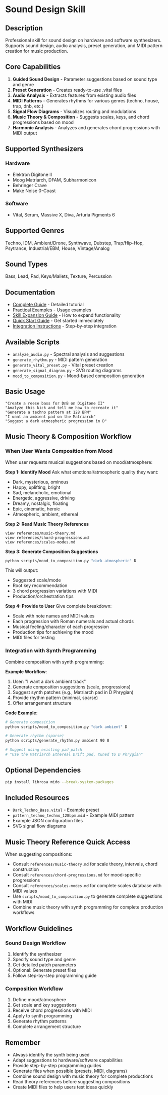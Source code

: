 # Sound Design Skill

## Description
Professional skill for sound design on hardware and software synthesizers. Supports sound design, audio analysis, preset generation, and MIDI pattern creation for music production.

## Core Capabilities

1. **Guided Sound Design** - Parameter suggestions based on sound type and genre
2. **Preset Generation** - Creates ready-to-use .vital files
3. **Audio Analysis** - Extracts features from existing audio files
4. **MIDI Patterns** - Generates rhythms for various genres (techno, house, trap, dnb, etc.)
5. **Signal Flow Diagrams** - Visualizes routing and modulations
6. **Music Theory & Composition** - Suggests scales, keys, and chord progressions based on mood
7. **Harmonic Analysis** - Analyzes and generates chord progressions with MIDI output

## Supported Synthesizers

### Hardware
- Elektron Digitone II
- Moog Matriarch, DFAM, Subharmonicon
- Behringer Crave
- Make Noise 0-Coast

### Software
- Vital, Serum, Massive X, Diva, Arturia Pigments 6

## Supported Genres
Techno, IDM, Ambient/Drone, Synthwave, Dubstep, Trap/Hip-Hop, Psytrance, Industrial/EBM, House, Vintage/Analog

## Sound Types
Bass, Lead, Pad, Keys/Mallets, Texture, Percussion

## Documentation
- [Complete Guide](Sound_Design_Skill_Guida.md) - Detailed tutorial
- [Practical Examples](Esempi_Pratici.md) - Usage examples
- [Skill Expansion Guide](skill_expansion_guide.md) - How to expand functionality
- [Quick Start Guide](quick_start_guide.md) - Get started immediately
- [Integration Instructions](integration_instructions.md) - Step-by-step integration

## Available Scripts
- `analyze_audio.py` - Spectral analysis and suggestions
- `generate_rhythm.py` - MIDI pattern generation
- `generate_vital_preset.py` - Vital preset creation
- `generate_signal_diagram.py` - SVG routing diagrams
- `mood_to_composition.py` - Mood-based composition generation

## Basic Usage

```
"Create a reese bass for DnB on Digitone II"
"Analyze this kick and tell me how to recreate it"
"Generate a techno pattern at 128 BPM"
"I want an ambient pad on the Matriarch"
"Suggest a dark atmospheric progression in D"
```

## Music Theory & Composition Workflow

### When User Wants Composition from Mood

When user requests musical suggestions based on mood/atmosphere:

**Step 1: Identify Mood**
Ask what emotional/atmospheric quality they want:
- Dark, mysterious, ominous
- Happy, uplifting, bright
- Sad, melancholic, emotional
- Energetic, aggressive, driving
- Dreamy, nostalgic, floating
- Epic, cinematic, heroic
- Atmospheric, ambient, ethereal

**Step 2: Read Music Theory References**
```
view references/music-theory.md
view references/chord-progressions.md
view references/scales-modes.md
```

**Step 3: Generate Composition Suggestions**
```bash
python scripts/mood_to_composition.py "dark atmospheric" D
```

This will output:
- Suggested scale/mode
- Root key recommendation  
- 3 chord progression variations with MIDI
- Production/orchestration tips

**Step 4: Provide to User**
Give complete breakdown:
- Scale with note names and MIDI values
- Each progression with Roman numerals and actual chords
- Musical feeling/character of each progression
- Production tips for achieving the mood
- MIDI files for testing

### Integration with Synth Programming

Combine composition with synth programming:

**Example Workflow**:
1. User: "I want a dark ambient track"
2. Generate composition suggestions (scale, progressions)
3. Suggest synth patches (e.g., Matriarch pad in D Phrygian)
4. Provide rhythm pattern (minimal, sparse)
5. Offer arrangement structure

**Code Example**:
```bash
# Generate composition
python scripts/mood_to_composition.py "dark ambient" D

# Generate rhythm (sparse)
python scripts/generate_rhythm.py ambient 90 8

# Suggest using existing pad patch
# "Use the Matriarch Ethereal Drift pad, tuned to D Phrygian"
```

## Optional Dependencies
```bash
pip install librosa mido --break-system-packages
```

## Included Resources
- `Dark_Techno_Bass.vital` - Example preset
- `pattern_techno_techno_128bpm.mid` - Example MIDI pattern
- Example JSON configuration files
- SVG signal flow diagrams

## Music Theory Reference Quick Access

When suggesting compositions:
- Consult `references/music-theory.md` for scale theory, intervals, chord construction
- Consult `references/chord-progressions.md` for mood-specific progressions
- Consult `references/scales-modes.md` for complete scales database with MIDI values
- Use `scripts/mood_to_composition.py` to generate complete suggestions with MIDI
- Combine music theory with synth programming for complete production workflows

## Workflow Guidelines

### Sound Design Workflow
1. Identify the synthesizer
2. Specify sound type and genre
3. Get detailed patch parameters
4. Optional: Generate preset files
5. Follow step-by-step programming guide

### Composition Workflow
1. Define mood/atmosphere
2. Get scale and key suggestions
3. Receive chord progressions with MIDI
4. Apply to synth programming
5. Generate rhythm patterns
6. Complete arrangement structure

## Remember
- Always identify the synth being used
- Adapt suggestions to hardware/software capabilities
- Provide step-by-step programming guides
- Generate files when possible (presets, MIDI, diagrams)
- Combine sound design with music theory for complete productions
- Read theory references before suggesting compositions
- Create MIDI files to help users test ideas quickly
